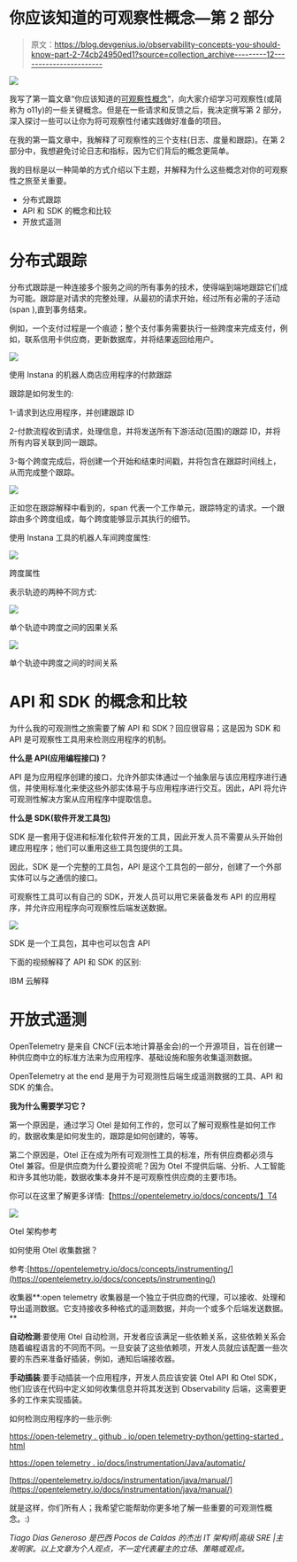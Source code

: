 # 你应该知道的可观察性概念—第 2 部分

> 原文：<https://blog.devgenius.io/observability-concepts-you-should-know-part-2-74cb24950ed1?source=collection_archive---------12----------------------->

![](img/1bec44ff5d336c5b36876ae76679c620.png)

我写了第一篇文章“你应该知道的[可观察性概念](https://tiagodiasgeneroso.medium.com/observability-concepts-you-should-know-943fc057b208)”，向大家介绍学习可观察性(或简称为 o11y)的一些关键概念。但是在一些请求和反馈之后，我决定撰写第 2 部分，深入探讨一些可以让你为将可观察性付诸实践做好准备的项目。

在我的第一篇文章中，我解释了可观察性的三个支柱(日志、度量和跟踪)。在第 2 部分中，我想避免讨论日志和指标，因为它们背后的概念更简单。

我的目标是以一种简单的方式介绍以下主题，并解释为什么这些概念对你的可观察性之旅至关重要。

*   分布式跟踪
*   API 和 SDK 的概念和比较
*   开放式遥测

# 分布式跟踪

分布式跟踪是一种连接多个服务之间的所有事务的技术，使得端到端地跟踪它们成为可能。跟踪是对请求的完整处理，从最初的请求开始，经过所有必需的子活动(span ),直到事务结束。

例如，一个支付过程是一个痕迹；整个支付事务需要执行一些跨度来完成支付，例如，联系信用卡供应商，更新数据库，并将结果返回给用户。

![](img/6fbb49b7e26414e3edf8ad84e22d0444.png)

使用 Instana 的机器人商店应用程序的付款跟踪

跟踪是如何发生的:

1-请求到达应用程序，并创建跟踪 ID

2-付款流程收到请求，处理信息，并将发送所有下游活动(范围)的跟踪 ID，并将所有内容关联到同一跟踪。

3-每个跨度完成后，将创建一个开始和结束时间戳，并将包含在跟踪时间线上，从而完成整个跟踪。

![](img/311e52cdec325e7fc9c87598e58c6e6d.png)

正如您在跟踪解释中看到的，span 代表一个工作单元，跟踪特定的请求。一个跟踪由多个跨度组成，每个跨度能够显示其执行的细节。

使用 Instana 工具的机器人车间跨度属性:

![](img/d021f28d11404fc1efd70e74c4af04c1.png)

跨度属性

表示轨迹的两种不同方式:

![](img/2cf78a19fdbddad337027457a3ca5872.png)

单个轨迹中跨度之间的因果关系

![](img/6979c56bfcd23a744229d43c70ed3547.png)

单个轨迹中跨度之间的时间关系

# API 和 SDK 的概念和比较

为什么我的可观测性之旅需要了解 API 和 SDK？回应很容易；这是因为 SDK 和 API 是可观察性工具用来检测应用程序的机制。

**什么是 API(应用编程接口)？**

API 是为应用程序创建的接口，允许外部实体通过一个抽象层与该应用程序进行通信，并使用标准化来使这些外部实体易于与应用程序进行交互。因此，API 将允许可观测性解决方案从应用程序中提取信息。

**什么是 SDK(软件开发工具包)**

SDK 是一套用于促进和标准化软件开发的工具，因此开发人员不需要从头开始创建应用程序；他们可以重用这些工具包提供的工具。

因此，SDK 是一个完整的工具包，API 是这个工具包的一部分，创建了一个外部实体可以与之通信的接口。

可观察性工具可以有自己的 SDK，开发人员可以用它来装备发布 API 的应用程序，并允许应用程序向可观察性后端发送数据。

![](img/f7e704765b33e2a9fc9d36cdbe51009d.png)

SDK 是一个工具包，其中也可以包含 API

下面的视频解释了 API 和 SDK 的区别:

IBM 云解释

# 开放式遥测

OpenTelemetry 是来自 CNCF(云本地计算基金会)的一个开源项目，旨在创建一种供应商中立的标准方法来为应用程序、基础设施和服务收集遥测数据。

OpenTelemetry at the end 是用于为可观测性后端生成遥测数据的工具、API 和 SDK 的集合。

**我为什么需要学习它？**

第一个原因是，通过学习 Otel 是如何工作的，您可以了解可观察性是如何工作的，数据收集是如何发生的，跟踪是如何创建的，等等。

第二个原因是，Otel 正在成为所有可观测性工具的标准，所有供应商都必须与 Otel 兼容。但是供应商为什么要投资呢？因为 Otel 不提供后端、分析、人工智能和许多其他功能，数据收集本身并不是可观察性供应商的主要市场。

你可以在这里了解更多详情:【https://opentelemetry.io/docs/concepts/】T4

![](img/69cf892af6adc4ae3b5a1ba6f46310f0.png)

Otel 架构参考

如何使用 Otel 收集数据？

参考:[https://opentelemetry.io/docs/concepts/instrumenting/](https://opentelemetry.io/docs/concepts/instrumenting/)

收集器**:open telemetry 收集器是一个独立于供应商的代理，可以接收、处理和导出遥测数据。它支持接收多种格式的遥测数据，并向一个或多个后端发送数据。**

**自动检测**:要使用 Otel 自动检测，开发者应该满足一些依赖关系，这些依赖关系会随着编程语言的不同而不同。一旦安装了这些依赖项，开发人员就应该配置一些次要的东西来准备好插装，例如，通知后端接收器。

**手动插装**:要手动插装一个应用程序，开发人员应该安装 Otel API 和 Otel SDK，他们应该在代码中定义如何收集信息并将其发送到 Observability 后端，这需要更多的工作来实现插装。

如何检测应用程序的一些示例:

[https://open-telemetry . github . io/open telemetry-python/getting-started . html](https://open-telemetry.github.io/opentelemetry-python/getting-started.html)

[https://open telemetry . io/docs/instrumentation/Java/automatic/](https://opentelemetry.io/docs/instrumentation/java/automatic/)

[https://opentelemetry.io/docs/instrumentation/java/manual/](https://opentelemetry.io/docs/instrumentation/java/manual/)

就是这样，你们所有人；我希望它能帮助你更多地了解一些重要的可观测性概念。:)

*Tiago Dias Generoso 是巴西 Pocos de Caldas 的杰出 IT 架构师|高级 SRE |主发明家。以上文章为个人观点，不一定代表雇主的立场、策略或观点。*